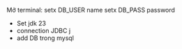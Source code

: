 Mở terminal:
setx DB_USER name
setx DB_PASS password
- Set jdk 23
- connection JDBC j
- add DB trong mysql
